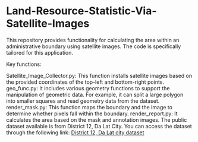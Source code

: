 # Land-Resource-Statistic-Via-Satellite-Images

This repository provides functionality for calculating the area within an administrative boundary using satellite images. The code is specifically tailored for this application.

Key functions:

Satellite_Image_Collector.py: This function installs satellite images based on the provided coordinates of the top-left and bottom-right points.
geo_func.py: It includes various geometry functions to support the manipulation of geometric data. For example, it can split a large polygon into smaller squares and read geometry data from the dataset.
render_mask.py: This function maps the boundary and the image to determine whether pixels fall within the boundary.
render_report.py: It calculates the area based on the mask and annotation images.
The public dataset available is from District 12, Da Lat City. You can access the dataset through the following link: [District 12, Da Lat city dataset](https://drive.google.com/drive/folders/1HUd84yzf88tOZmYqmIrJKK7QrD2dwGMx)
